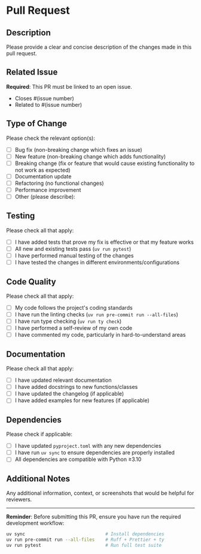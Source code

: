 # Pull Request

## Description
Please provide a clear and concise description of the changes made in this pull request.

## Related Issue
**Required**: This PR must be linked to an open issue.
- Closes #(issue number)
- Related to #(issue number)

## Type of Change
Please check the relevant option(s):

- [ ] Bug fix (non-breaking change which fixes an issue)
- [ ] New feature (non-breaking change which adds functionality)
- [ ] Breaking change (fix or feature that would cause existing functionality to not work as expected)
- [ ] Documentation update
- [ ] Refactoring (no functional changes)
- [ ] Performance improvement
- [ ] Other (please describe):

## Testing
Please check all that apply:

- [ ] I have added tests that prove my fix is effective or that my feature works
- [ ] All new and existing tests pass (`uv run pytest`)
- [ ] I have performed manual testing of the changes
- [ ] I have tested the changes in different environments/configurations

## Code Quality
Please check all that apply:

- [ ] My code follows the project's coding standards
- [ ] I have run the linting checks (`uv run pre-commit run --all-files`)
- [ ] I have run type checking (`uv run ty check`) 
- [ ] I have performed a self-review of my own code
- [ ] I have commented my code, particularly in hard-to-understand areas

## Documentation
Please check all that apply:

- [ ] I have updated relevant documentation
- [ ] I have added docstrings to new functions/classes
- [ ] I have updated the changelog (if applicable)
- [ ] I have added examples for new features (if applicable)

## Dependencies
Please check if applicable:

- [ ] I have updated `pyproject.toml` with any new dependencies
- [ ] I have run `uv sync` to ensure dependencies are properly installed
- [ ] All dependencies are compatible with Python ≥3.10

## Additional Notes
Any additional information, context, or screenshots that would be helpful for reviewers.

---

**Reminder**: Before submitting this PR, ensure you have run the required development workflow:
```bash
uv sync                              # Install dependencies
uv run pre-commit run --all-files    # Ruff + Prettier + ty
uv run pytest                        # Run full test suite
```